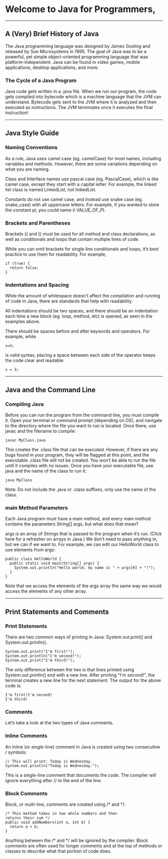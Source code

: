# Welcome to Java for Programmers,
---
## A (Very) Brief History of Java
The Java programming language was designed by James Gosling and released by Sun Microsystems in 1995. The goal of Java was to be a powerful, yet simple object-oriented programming language that was platform-independent. Java can be found in video games, mobile applications, desktop applications, and more.

### The Cycle of a Java Program
Java code gets written in a .java file. When we run our program, the code gets compiled into bytecode which is a machine language that the JVM can understand. Bytecode gets sent to the JVM where it is analyzed and then executed as instructions. The JVM terminates once it executes the final instruction!

---
## Java Style Guide
### Naming Conventions
As a rule, Java uses camel case (eg. camelCase) for most names, including variables and methods. However, there are some variations depending on what you are naming.

Class and Interface names use pascal case (eg. PascalCase), which is like camel case, except they start with a capital letter. For example, the linked list class is named LinkedList, not linkedList.

Constants do not use camel case, and instead use snake case (eg. snake_case) with all uppercase letters. For example, if you wanted to store the constant pi, you could name it VALUE_OF_PI.

### Brackets and Parentheses
Brackets ({ and }) must be used for all method and class declarations, as well as conditionals and loops that contain multiple lines of code.

While you can omit brackets for single line conditionals and loops, it’s best practice to use them for readability. For example,
```
if (true) {
  return false;
}
```
### Indentations and Spacing
While the amount of whitespace doesn’t affect the compilation and running of code in Java, there are standards that help with readability.

All indentations should be two spaces, and there should be an indentation each time a new block (eg. loop, method, etc) is opened, as seen in the examples above.

There should be spaces before and after keywords and operators. For example, while
```
x=3;
```
is valid syntax, placing a space between each side of the operator keeps the code clear and readable:
```
x = 3;
```

---
## Java and the Command Line
### Compiling Java
Before you can run the program from the command line, you must compile it. Open your terminal or command prompt (depending on OS), and navigate to the directory where the file you want to run is located. Once there, use javac and the filename to compile:
```
javac MyClass.java
```
This creates the .class file that can be executed. However, if there are any bugs found in your program, they will be flagged at this point, and the executable .class file will not be created. You won’t be able to run the file until it compiles with no issues.
Once you have your executable file, use java and the name of the class to run it:
```
java MyClass
```
Note: Do not include the .java or .class suffixes, only use the name of the class.

### main Method Parameters
Each Java program must have a main method, and every main method contains the parameters String[] args, but what does that mean?

args is an array of Strings that is passed to the program when it’s run. (Click here for a refresher on arrays in Java.) We don’t need to pass anything in, but we can if we want to. For example, we can edit our HelloWorld class to use elements from args:
```
public class HelloWorld {
  public static void main(String[] args) {
    System.out.println("Hello world, my name is " + args[0] + "!");
  }
}
```
Note that we access the elements of the args array the same way we would access the elements of any other array.

---
## Print Statements and Comments
### Print Statements
There are two common ways of printing in Java: System.out.print() and System.out.println().
```
System.out.print("I'm first!");
System.out.println("I'm second!");
System.out.print("I'm third!");
```
The only difference between the two is that lines printed using System.out.println() end with a new line. After printing "I'm second!", the terminal creates a new line for the next statement. The output for the above code is:
```
I'm first!I'm second!
I'm third!
```

### Comments
Let’s take a look at the two types of Java comments.

### Inline Comments
An inline (or single-line) comment in Java is created using two consecutive / symbols:
```
// This will print: Today is Wednesday.
System.out.println("Today is Wednesday.");
```
This is a single-line comment that documents the code. The compiler will ignore everything after // to the end of the line.

### Block Comments
Block, or multi-line, comments are created using /* and */:
```
/* This method takes in two whole numbers and then
returns their sum */
public void addNumbers(int a, int b) {
  return a + b;
}
```
Anything between the /* and */ will be ignored by the compiler. Block comments are often used for longer comments and at the top of methods or classes to describe what that portion of code does.

